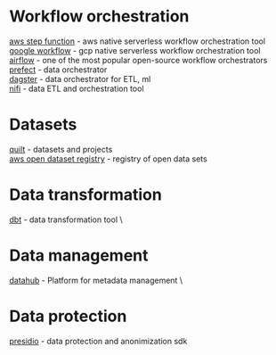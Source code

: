 # Workflow orchestration

[aws step function](https://aws.amazon.com/ru/step-functions/) - aws native serverless workflow orchestration tool \
[google workflow](https://cloud.google.com/workflows) - gcp native serverless workflow orchestration tool \
[airflow](https://github.com/apache/airflow) - one of the most popular open-source workflow orchestrators \
[prefect](https://github.com/prefecthq/prefect) - data  orchestrator \
[dagster](https://github.com/dagster-io/dagster) - data orchestrator for ETL, ml \
[nifi](https://github.com/apache/nifi) - data ETL and orchestration tool 

# Datasets

[quilt](https://open.quiltdata.com/) - datasets and projects \
[aws open dataset registry](https://github.com/awslabs/open-data-registry) - registry of open data sets

# Data transformation
[dbt](https://github.com/dbt-labs/dbt) - data transformation tool \

# Data management
[datahub](https://github.com/linkedin/datahub) - Platform for metadata management \

# Data protection
[presidio](https://github.com/microsoft/presidio/) - data protection and anonimization sdk

